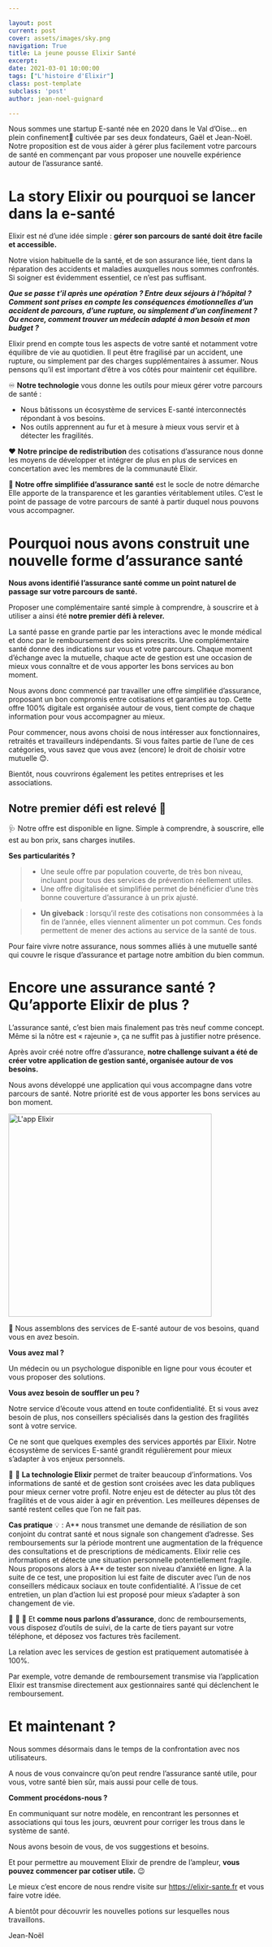 ```yaml
---

layout: post
current: post
cover: assets/images/sky.png
navigation: True
title: La jeune pousse Elixir Santé 
excerpt: 
date: 2021-03-01 10:00:00
tags: ["L'histoire d'Elixir"]
class: post-template
subclass: 'post'
author: jean-noel-guignard

---
```


Nous sommes une startup E-santé née en 2020 dans le Val d’Oise... en plein confinement🌱 cultivée par ses deux fondateurs, Gaël et Jean-Noël.
Notre proposition est de vous aider à gérer plus facilement votre parcours de santé en commençant par vous proposer une nouvelle expérience autour de l’assurance santé.

# La story Elixir ou pourquoi se lancer dans la e-santé 

Elixir est né d’une idée simple : **gérer son parcours de santé doit être facile et accessible.**

Notre vision habituelle de la santé, et de son assurance liée, tient dans la réparation des accidents et maladies auxquelles nous sommes confrontés. Si soigner est évidemment essentiel, ce n’est pas suffisant.

***Que se passe t’il après une opération ? Entre deux séjours à l’hôpital ? Comment sont prises en compte les conséquences émotionnelles d’un accident de parcours, d’une rupture, ou simplement d’un confinement ? Ou encore, comment trouver un médecin adapté à mon besoin et mon budget ?***

Elixir prend en compte tous les aspects de votre santé et notamment votre équilibre de vie au quotidien. Il peut être fragilisé par un accident, une rupture, ou simplement par des charges supplémentaires à assumer. Nous pensons qu’il est important d’être à vos côtés pour maintenir cet équilibre.

♾️ **Notre technologie** vous donne les outils pour mieux gérer votre parcours de santé : 
- Nous bâtissons un écosystème de services E-santé interconnectés répondant à vos besoins.
- Nos outils apprennent au fur et à mesure à mieux vous servir et à détecter les fragilités.

❤️ **Notre principe de redistribution** des cotisations d’assurance nous donne les moyens de développer et intégrer de plus en plus de services en concertation avec les membres de la communauté Elixir.

🔎 **Notre offre simplifiée d’assurance santé** est le socle de notre démarche Elle apporte de la transparence et les garanties véritablement utiles. C’est le point de passage de votre parcours de santé à partir duquel nous pouvons vous accompagner.

# Pourquoi nous avons construit une nouvelle forme d’assurance santé

**Nous avons identifié l’assurance santé comme un point naturel de passage sur votre parcours de santé.** 

Proposer une complémentaire santé simple à comprendre, à souscrire et à utiliser a ainsi été **notre premier défi à relever.**

La santé passe en grande partie par les interactions avec le monde médical et donc par le remboursement des soins prescrits. Une complémentaire santé donne des indications sur vous et votre parcours. Chaque moment d’échange avec la mutuelle, chaque acte de gestion est une occasion de mieux vous connaître et de vous apporter les bons services au bon moment.

Nous avons donc commencé par travailler une offre simplifiée d’assurance, proposant un bon compromis entre cotisations et garanties au top. Cette offre 100% digitale est organisée autour de vous, tient compte de chaque information pour vous accompagner au mieux. 

Pour commencer, nous avons choisi de nous intéresser aux fonctionnaires, retraités et travailleurs indépendants. Si vous faites partie de l’une de ces catégories, vous savez que vous avez (encore) le droit de choisir votre mutuelle 😊. 

Bientôt, nous couvrirons également les petites entreprises et les associations. 

## Notre premier défi est relevé 👏

🩺 Notre offre est disponible en ligne. Simple à comprendre, à souscrire, elle est au bon prix, sans charges inutiles.

**Ses particularités ?**
>-	Une seule offre par population couverte, de très bon niveau, incluant pour tous des services de prévention réellement utiles.
>-	Une offre digitalisée et simplifiée permet de bénéficier d’une très bonne couverture d’assurance à un prix ajusté.

>-	**Un giveback** : lorsqu’il reste des cotisations non consommées à la fin de l’année, elles viennent alimenter un pot commun. Ces fonds permettent de mener des actions au service de la santé de tous.

Pour faire vivre notre assurance, nous sommes alliés à une mutuelle santé qui couvre le risque d’assurance et partage notre ambition du bien commun.

# Encore une assurance santé ? Qu’apporte Elixir de plus ?
L’assurance santé, c’est bien mais finalement pas très neuf comme concept. Même si la nôtre est « rajeunie », ça ne suffit pas à justifier notre présence.

Après avoir créé notre offre d’assurance, **notre challenge suivant a été de créer votre application de gestion santé, organisée autour de vos besoins.**

Nous avons développé une application qui vous accompagne dans votre parcours de santé. Notre priorité est de vous apporter les bons services au bon moment.

<img src="https://elixir-sante.fr/static/elixir/img/phone-home.jpg" width="400" alt="L'app Elixir" />

🧞 Nous assemblons des services de E-santé autour de vos besoins, quand vous en avez besoin. 

**Vous avez mal ?**

Un médecin ou un psychologue disponible en ligne pour vous écouter et vous proposer des solutions.

**Vous avez besoin de souffler un peu ?**

Notre service d’écoute vous attend en toute confidentialité. Et si vous avez besoin de plus, nos conseillers spécialisés dans la gestion des fragilités sont à votre service.

Ce ne sont que quelques exemples des services apportés par Elixir. Notre écosystème de services E-santé grandit régulièrement pour mieux s’adapter à vos enjeux personnels.

🧞 🧞 **La technologie Elixir** permet de traiter beaucoup d’informations. Vos informations de santé et de gestion sont croisées avec les data publiques pour mieux cerner votre profil. Notre enjeu est de détecter au plus tôt des fragilités et de vous aider à agir en prévention. Les meilleures dépenses de santé restent celles que l’on ne fait pas.

**Cas pratique** 💡 : A** nous transmet une demande de résiliation de son conjoint du contrat santé et nous signale son changement d’adresse. Ses remboursements sur la période montrent une augmentation de la fréquence des consultations et de prescriptions de médicaments. Elixir relie ces informations et détecte une situation personnelle potentiellement fragile. Nous proposons alors à A** de tester son niveau d’anxiété en ligne. A la suite de ce test, une proposition lui est faite de discuter avec l’un de nos conseillers médicaux sociaux en toute confidentialité. A l’issue de cet entretien, un plan d’action lui est proposé pour mieux s’adapter à son changement de vie.

🧞 🧞 🧞 Et **comme nous parlons d’assurance**, donc de remboursements, vous disposez d’outils de suivi, de la carte de tiers payant sur votre téléphone, et déposez vos factures très facilement.

La relation avec les services de gestion est pratiquement automatisée à 100%. 

Par exemple, votre demande de remboursement transmise via l’application Elixir est transmise directement aux gestionnaires santé qui déclenchent le remboursement.

# Et maintenant ?

Nous sommes désormais dans le temps de la confrontation avec nos utilisateurs. 

A nous de vous convaincre qu’on peut rendre l’assurance santé utile, pour vous, votre santé bien sûr, mais aussi pour celle de tous.

**Comment procédons-nous ?**

En communiquant sur notre modèle, en rencontrant les personnes et associations qui tous les jours, œuvrent pour corriger les trous dans le système de santé.

Nous avons besoin de vous, de vos suggestions et besoins. 

Et pour permettre au mouvement Elixir de prendre de l’ampleur, **vous pouvez commencer par cotiser utile.** 😉

Le mieux c’est encore de nous rendre visite sur https://elixir-sante.fr et vous faire votre idée.

A bientôt pour découvrir les nouvelles potions sur lesquelles nous travaillons.

Jean-Noël

